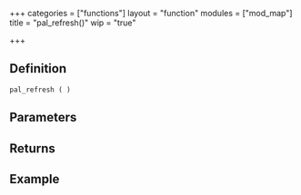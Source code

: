 +++
categories = ["functions"]
layout = "function"
modules = ["mod_map"]
title = "pal_refresh()"
wip = "true"

+++

## Definition

    pal_refresh ( )

## Parameters

## Returns

## Example

```
```
